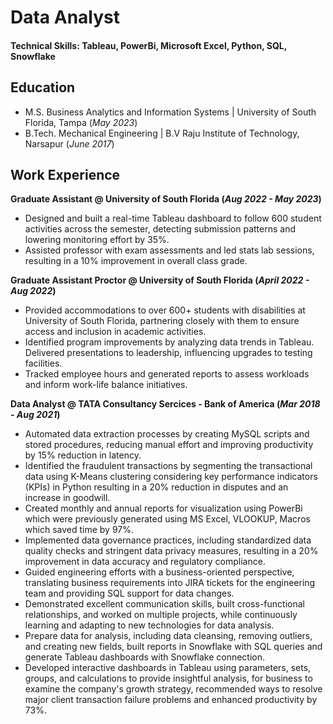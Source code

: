 # Data Analyst

#### Technical Skills: Tableau, PowerBi, Microsoft Excel, Python, SQL, Snowflake

## Education							       		
- M.S. Business Analytics and Information Systems	| University of South Florida, Tampa (_May 2023_)	 			        		
- B.Tech. Mechanical Engineering | B.V Raju Institute of Technology, Narsapur (_June 2017_)

## Work Experience
**Graduate Assistant @ University of South Florida (_Aug 2022 - May 2023_)**
- Designed and built a real-time Tableau dashboard to follow 600 student activities across the semester, detecting submission patterns and lowering monitoring effort by 35%.
- Assisted professor with exam assessments and led stats lab sessions, resulting in a 10% improvement in overall class grade.

**Graduate Assistant Proctor @ University of South Florida (_April 2022 - Aug 2022_)**
- Provided accommodations to over 600+ students with disabilities at University of South Florida, partnering closely with them to ensure access and inclusion in academic activities.
- Identified program improvements by analyzing data trends in Tableau. Delivered presentations to leadership, influencing upgrades to testing facilities.
- Tracked employee hours and generated reports to assess workloads and inform work-life balance initiatives.
  
**Data Analyst @ TATA Consultancy Sercices - Bank of America (_Mar 2018 - Aug 2021_)**
- Automated data extraction processes by creating MySQL scripts and stored procedures, reducing manual effort and improving productivity by 15% reduction in latency.
- Identified the fraudulent transactions by segmenting the transactional data using K-Means clustering considering key performance indicators (KPIs) in Python resulting in a 20% reduction in disputes and an increase in goodwill.
- Created monthly and annual reports for visualization using PowerBi which were previously generated using MS Excel, VLOOKUP, Macros which saved time by 97%.
- Implemented data governance practices, including standardized data quality checks and stringent data privacy measures, resulting in a 20% improvement in data accuracy and regulatory compliance.
- Guided engineering efforts with a business-oriented perspective, translating business requirements into JIRA tickets for the engineering team and providing SQL support for data changes.
- Demonstrated excellent communication skills, built cross-functional relationships, and worked on multiple projects, while continuously learning and adapting to new technologies for data analysis.
- Prepare data for analysis, including data cleansing, removing outliers, and creating new fields, built reports in Snowflake with SQL queries and generate Tableau dashboards with Snowflake connection.
- Developed interactive dashboards in Tableau using parameters, sets, groups, and calculations to provide insightful analysis, for business to examine the company's growth strategy, recommended ways to resolve major client transaction failure problems and enhanced productivity by 73%.


